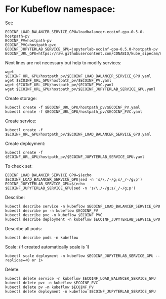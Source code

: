 # For Kubeflow namespace:

Set:

```
ECOINF_LOAD_BALANCER_SERVICE_GPU=loadbalancer-ecoinf-gpu-0.5.0-hostpath-pv
ECOINF_PV=hostpath-pv
ECOINF_PVC=hostpath-pvc
ECOINF_JUPYTERLAB_SERVICE_GPU=jupyterlab-ecoinf-gpu-0.5.0-hostpath-pv
ECOINF_URL_GPU=https://raw.githubusercontent.com/CONABIO/kube_sipecam/master/minikube_sipecam/deployments/ecoinf/gpu
```

Next lines are not necessary but help to modify services:

```
wget $ECOINF_URL_GPU/hostpath_pv/$ECOINF_LOAD_BALANCER_SERVICE_GPU.yaml
wget $ECOINF_URL_GPU/hostpath_pv/$ECOINF_PV.yaml
wget $ECOINF_URL_GPU/hostpath_pv/$ECOINF_PVC.yaml
wget $ECOINF_URL_GPU/hostpath_pv/$ECOINF_JUPYTERLAB_SERVICE_GPU.yaml
```

Create storage:

```
kubectl create -f $ECOINF_URL_GPU/hostpath_pv/$ECOINF_PV.yaml
kubectl create -f $ECOINF_URL_GPU/hostpath_pv/$ECOINF_PVC.yaml
```

Create service:

```
kubectl create -f $ECOINF_URL_GPU/hostpath_pv/$ECOINF_LOAD_BALANCER_SERVICE_GPU.yaml
```

Create deployment:

```
kubectl create -f $ECOINF_URL_GPU/hostpath_pv/$ECOINF_JUPYTERLAB_SERVICE_GPU.yaml
```

To check set:

```
ECOINF_LOAD_BALANCER_SERVICE_GPU=$(echo $ECOINF_LOAD_BALANCER_SERVICE_GPU|sed -n 's/\./-/g;s/_/-/g;p')
ECOINF_JUPYTERLAB_SERVICE_GPU=$(echo $ECOINF_JUPYTERLAB_SERVICE_GPU|sed -n 's/\./-/g;s/_/-/g;p')
```

Describe:

```
kubectl describe service -n kubeflow $ECOINF_LOAD_BALANCER_SERVICE_GPU
kubectl describe pv -n kubeflow $ECOINF_PV
kubectl describe pvc -n kubeflow $ECOINF_PVC
kubectl describe deployment -n kubeflow $ECOINF_JUPYTERLAB_SERVICE_GPU
```

Describe all pods:

```
kubectl describe pods -n kubeflow
```

Scale: (if created automatically scale is 1)

```
kubectl scale deployment -n kubeflow $ECOINF_JUPYTERLAB_SERVICE_GPU --replicas=<0 or 1>
```

Delete:

```
kubectl delete service -n kubeflow $ECOINF_LOAD_BALANCER_SERVICE_GPU
kubectl delete pvc -n kubeflow $ECOINF_PVC
kubectl delete pv -n kubeflow $ECOINF_PV
kubectl delete deployment -n kubeflow $ECOINF_JUPYTERLAB_SERVICE_GPU
```
